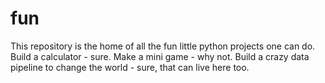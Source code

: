 # fun

This repository is the home of all the fun little python projects one can do. 
Build a calculator - sure. 
Make a mini game - why not. 
Build a crazy data pipeline to change the world - sure, that can live here too.
